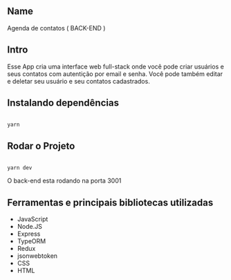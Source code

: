 ## Name

Agenda de contatos ( BACK-END )

## Intro

Esse App cria uma interface web full-stack onde você pode criar usuários e seus contatos com autentição por email e senha. Você pode também editar e deletar seu usuário e seu contatos cadastrados.

## Instalando dependências

```shell

yarn

```

## Rodar o Projeto

```shell

yarn dev

```
O back-end esta rodando na porta 3001


## Ferramentas e principais bibliotecas utilizadas

- JavaScript 
- Node.JS
- Express
- TypeORM
- Redux
- jsonwebtoken
- CSS
- HTML
